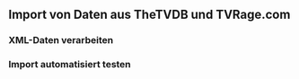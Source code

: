 ## Import von Daten aus TheTVDB und TVRage.com

### XML-Daten verarbeiten
### Import automatisiert testen
